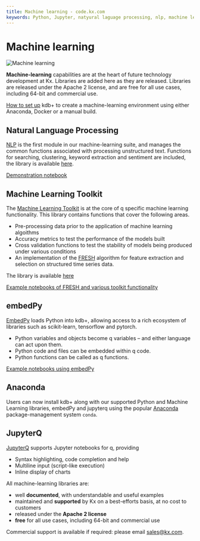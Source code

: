 ```yaml
---
title: Machine learning - code.kx.com
keywords: Python, Jupyter, natyural laguage processing, nlp, machine learning, ml, sentiment, Anaconda, Docker
---
```


# <i class="fa fa-share-alt"></i> Machine learning

![Machine learning](../img/ml.png)


**Machine-learning** capabilities are at the heart of future technology development at Kx. Libraries are added here as they are released. Libraries are released under the Apache 2 license, and are free for all use cases, including 64-bit and commercial use.

<i class="far fa-hand-point-right"></i> [How to set up](setup) kdb+ to create a machine-learning environment using either Anaconda, Docker or a manual build.

## Natural Language Processing 

[NLP](nlp) is the first module in our machine-learning suite, and manages the common functions associated with processing unstructured text. Functions for searching, clustering, keyword extraction and sentiment are included, the library is available [here](https://github.com/KxSystems/nlp).

<i class="far fa-hand-point-right"></i> [Demonstration notebook](https://github.com/KxSystems/mlnotebooks/blob/master/notebooks/ML07%20Natural%20Language%20Processing.ipynb)

## Machine Learning Toolkit

The [Machine Learning Toolkit](toolkit/) is at the core of q specific machine learning functionality. This library contains functions that cover the following areas.

-  Pre-processing data prior to the application of machine learning algoithms
-  Accuracy metrics to test the performance of the models built
-  Cross validation functions to test the stability of models being produced under various conditions 
-  An implementation of the [FRESH](toolkit/fresh) algorithm for feature extraction and selection on structured time series data. 

The library is available [here](https://github.com/KxSystems/ml)

<i class="far fa-hand-point-right"></i> [Example notebooks of FRESH and various toolkit functionality](https://github.com/KxSystems/ml/tree/master/fresh/notebooks) 

## embedPy

[EmbedPy](embedpy/) loads Python into kdb+, allowing access to a rich ecosystem of libraries such as scikit-learn, tensorflow and pytorch.

-   Python variables and objects become q variables – and either language can act upon them. 
-   Python code and files can be embedded within q code.
-   Python functions can be called as q functions.

<i class="far fa-hand-point-right"></i> [Example notebooks using embedPy](https://github.com/KxSystems/mlnotebooks)


## Anaconda

Users can now install kdb+ along with our supported Python and Machine Learning libraries, embedPy and jupyterq using the popular [Anaconda](https://anaconda.org/) package-management system `conda`.


## JupyterQ

[JupyterQ](jupyterq/) supports Jupyter notebooks for q, providing

-   Syntax highlighting, code completion and help
-   Multiline input (script-like execution)
-   Inline display of charts


All machine-learning libraries are:

-   well **documented**, with understandable and useful examples
-   maintained and **supported** by Kx on a best-efforts basis, at no cost to customers
-   released under the **Apache 2 license**
-   **free** for all use cases, including 64-bit and commercial use

Commercial support is available if required: please email sales@kx.com.

